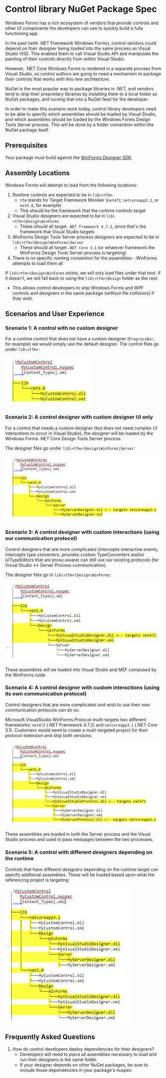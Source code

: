 # Control library NuGet Package Spec

Windows Forms has a rich ecosystem of vendors that provide controls and other UI components the developers can use to quickly build a fully functioning app.  

In the past (with .NET Framework Windows Forms), control vendors could depend on their designer being loaded into the same process as Visual Studio (VS). This enabled them to call Visual Studio API and manipulate the painting of their controls directly from within Visual Studio.  

However, .NET Core Windows Forms is rendered in a separate process from Visual Studio, so control authors are going to need a mechanism to package their controls that works with this new architecture.  

NuGet is the most popular way to package libraries in .NET, and vendors tend to ship their proprietary libraries by installing them to a local folder as NuGet packages, and turning that into a NuGet feed for the developer.  

In order to make this scenario work today, control library developers need to be able to specify which assemblies should be loaded by Visual Studio, and which assemblies should be loaded by the Windows Forms Design Tools Server process. This will be done by a folder convention within the NuGet package itself. 

## Prerequisites

Your package must build against the [WinForms Designer SDK](https://www.nuget.org/packages/Microsoft.WinForms.Designer.SDK).

## Assembly Locations

Windows Forms will attempt to load from the following locations: 

1. Runtime controls are expected to be in `lib\<tfm>` 
   * `tfm` stands for Target Framework Moniker (`net472`, `netcoreapp3.1`, or `net5.0`, for example) 
   * This should be the framework that the runtime controls target 
1. Visual Studio designers are expected to be in `lib\<tfm>\Design\WinForms` 
   * These should all target `.NET Framework 4.7.2`, since that's the framework that Visual Studio targets 
1. WinForms Design Tools Server process designers are expected to be in `lib\<tfm>\Design\WinForms\Server` 
   * These should all target `.NET Core 3.1` (or whatever framework the WinForms Design Tools Server process is targeting) 
1. There is no specific naming convention for the assemblies - WinForms attempts to load them all

If `lib\<tfm>\Design\WinForms` exists, we will only load files under that root. If it doesn’t, we will fall back to using the `lib\<tfm>\Design` folder as the root.  
  * This allows control developers to ship Windows Forms and WPF controls and designers in the same package (without file collisions) if they wish.
  
## Scenarios and User Experience

### Scenario 1: A control with no custom designer

For a runtime control that does not have a custom designer (`ProgressBar`, for example) we would simply use the default designer. The control files go under `lib\<tfm>`:

  ![Image of the NuGet package for control that does not have a designer](/docs/sdk/images/no-designer.png)

### Scenario 2: A control designer with custom designer UI only

For a control that needs a custom designer (but does not need complex UI interactions to occur in Visual Studio), the designer will be loaded by the Windows Forms .NET Core Design Tools Server process.  

The designer files go under `lib\<tfm>\Design\WinForms\Server`:

  ![Image of hte NuGet package structure for a control with only custom designer UI](/docs/sdk/images/custom-designer-only.png)
    
### Scenario 3: A control designer with custom interactions (using our communication protocol)

Control designers that are more complicated (intercepts interactive events, intercepts type converters, provides custom TypeConverters and/or UITypeEditors that are proxy-aware) can still use our existing protocols (for Visual Studio <-> Server Process communication). 

The designer files go in `lib\<tfm>\Design\WinForms`: 

  ![Image of the NuGet package structure of a control with custom interactions](/docs/sdk/images/custom-interactions.png)
   
These assemblies will be loaded into Visual Studio and MEF composed by the WinForms code. 

### Scenario 4: A control designer with custom interactions (using its own communication protocol) 

Control designers that are more complicated and wish to use their own communication protocols can do so. 

Microsoft.VisualStudio.WinForms.Protocol multi-targets two different frameworks: `net472` (.NET Framework 4.7.2) and `netcoreapp3.1` (.NET Core 3.1). Customers would need to create a multi-targeted project for their protocol extension and ship both versions: 

  ![Image of the structure of a control NuGet package that uses their own custom protocal](/docs/sdk/images/custom-protocol.png)

These assemblies are loaded in both the Server process and the Visual Studio process and used to pass messages between the two processes. 

### Scenario 5: A control with different designers depending on the runtime 

Controls that have different designers depending on the runtime target can specify additional assemblies. These will be loaded based upon what the referencing project is targeting: 

  ![Image of the NuGet package structure when the control has different designers depending on the specific runtime targeted ](/docs/sdk/images/different-runtime.png)

## Frequently Asked Questions

1. How do control developers deploy dependencies for their designers?
   * Developers will need to place all assemblies necessary to load and run their designers in the same folder.
   * If your designer depends on other NuGet packages, be sure to include those dependencies in your package's nuspec.
